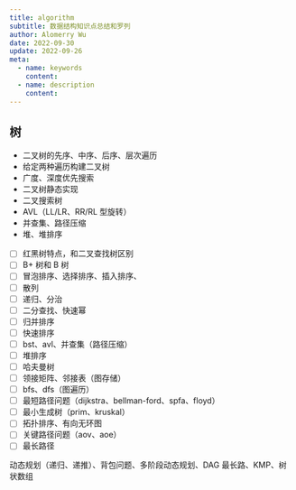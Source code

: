 ```yaml
---
title: algorithm
subtitle: 数据结构知识点总结和罗列
author: Alomerry Wu
date: 2022-09-30
update: 2022-09-26
meta:
  - name: keywords
    content: 
  - name: description
    content: 
---
```


## 树

- 二叉树的先序、中序、后序、层次遍历
- 给定两种遍历构建二叉树
- 广度、深度优先搜索
- 二叉树静态实现
- 二叉搜索树
- AVL（LL/LR、RR/RL 型旋转）
- 并查集、路径压缩
- 堆、堆排序

- [ ] 红黑树特点，和二叉查找树区别
- [ ] B+ 树和 B 树
- [ ] 冒泡排序、选择排序、插入排序、
- [ ] 散列
- [ ] 递归、分治
- [ ] 二分查找、快速幂
- [ ] 归并排序
- [ ] 快速排序
- [ ] bst、avl、并查集（路径压缩）
- [ ] 堆排序
- [ ] 哈夫曼树
- [ ] 领接矩阵、邻接表（图存储）
- [ ] bfs、dfs（图遍历）
- [ ] 最短路径问题（dijkstra、bellman-ford、spfa、floyd）
- [ ] 最小生成树（prim、kruskal）
- [ ] 拓扑排序、有向无环图
- [ ] 关键路径问题（aov、aoe）
- [ ] 最长路径

动态规划（递归、递推）、背包问题、多阶段动态规划、DAG 最长路、KMP、树状数组
